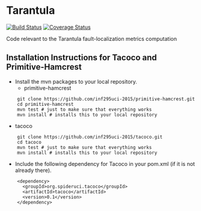 # Tarantula
[![Build Status](https://travis-ci.org/inf295uci-2015/Tarantula.svg?branch=master)](https://travis-ci.org/inf295uci-2015/Tarantula)
[![Coverage Status](https://coveralls.io/repos/inf295uci-2015/Tarantula/badge.svg?branch=master)](https://coveralls.io/r/inf295uci-2015/Tarantula?branch=master)

Code relevant to the Tarantula fault-localization metrics computation

## Installation Instructions for Tacoco and Primitive-Hamcrest

* Install the mvn packages to your local repository.  
  * primitive-hamcrest
```
    git clone https://github.com/inf295uci-2015/primitive-hamcrest.git  
    cd primitive-hamcrest  
    mvn test # just to make sure that everything works  
    mvn install # installs this to your local repository  
```
  * tacoco
```
    git clone https://github.com/inf295uci-2015/tacoco.git  
    cd tacoco  
    mvn test # just to make sure that everything works  
    mvn install # installs this to your local repository  
``` 

* Include the following dependency for Tacoco in your pom.xml (if it is not already there).
```
    <dependency>
      <groupId>org.spideruci.tacoco</groupId>
      <artifactId>tacoco</artifactId>
      <version>0.1</version>
    </dependency>
```
